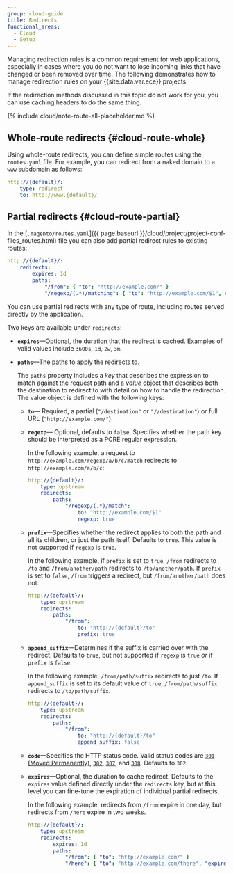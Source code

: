 ```yaml
---
group: cloud-guide
title: Redirects
functional_areas:
  - Cloud
  - Setup
---
```


Managing redirection rules is a common requirement for web applications, especially in cases where you do not want to lose incoming links that have changed or been removed over time. The following demonstrates how to manage redirection rules on your {{site.data.var.ece}} projects.

If the redirection methods discussed in this topic do not work for you, you can use caching headers to do the same thing.

{% include cloud/note-route-all-placeholder.md %}

## Whole-route redirects {#cloud-route-whole}

Using whole-route redirects, you can define simple routes using the `routes.yaml` file. For example, you can redirect from a naked domain to a `www` subdomain as follows:

```yaml
http://{default}/:
    type: redirect
    to: http://www.{default}/
```

## Partial redirects {#cloud-route-partial}

In the [`.magento/routes.yaml`]({{ page.baseurl }}/cloud/project/project-conf-files_routes.html) file you can also add partial redirect rules to existing routes:

```yaml
http://{default}/:
    redirects:
        expires: 1d
        paths:
            "/from": { "to": "http://example.com/" }
            "/regexp/(.*)/matching": { "to": "http://example.com/$1", regexp: true }
```

You can use partial redirects with any type of route, including routes served directly by the application.

Two keys are available under `redirects`:

- **`expires`**—Optional, the duration that the redirect is cached.
    Examples of valid values include `3600s`, `1d`, `2w`, `3m`.

- **`paths`**—The paths to apply the redirects to.

  The `paths` property includes a _key_ that describes the expression to match against the request path
  and a _value_ object that describes both the destination to redirect to with detail on how to handle the redirection. The value object is defined with the following keys:

  - **`to`**— Required, a partial (`"/destination"` or `"//destination"`) or full URL (`"http://example.com/"`).
  - **`regexp`**— Optional, defaults to `false`. Specifies whether the path key should be interpreted as a PCRE regular expression.
  
    In the following example, a request to `http://example.com/regexp/a/b/c/match` redirects to `http://example.com/a/b/c`:

    ```yaml
    http://{default}/:
        type: upstream
        redirects:
            paths:
                "/regexp/(.*)/match":
                    to: "http://example.com/$1"
                    regexp: true
    ```

  - **`prefix`**—Specifies whether the redirect applies to both the path and all its children, or just the path itself. Defaults to `true`. This value is not supported if `regexp` is `true`.

    In the following example, if `prefix` is set to `true`, `/from` redirects to `/to` and `/from/another/path` redirects to `/to/another/path`. If `prefix` is set to `false`, `/from` triggers a redirect, but `/from/another/path` does not.

    ```yaml
    http://{default}/:
        type: upstream
        redirects:
            paths:
                "/from":
                    to: "http://{default}/to"
                    prefix: true
    ```

  - **`append_suffix`**—Determines if the suffix is carried over with the redirect. Defaults to `true`, but not supported if `regexp` is `true` *or* if `prefix` is `false`.
 
    In the following example, `/from/path/suffix` redirects to just `/to`. If `append_suffix` is set to its default value of `true`, `/from/path/suffix` redirects to `/to/path/suffix`.

    ```yaml
    http://{default}/:
        type: upstream
        redirects:
            paths:
                "/from":
                    to: "http://{default}/to"
                    append_suffix: false
    ```

  - **`code`**—Specifies the HTTP status code. Valid status codes are [`301` (Moved Permanently)](https://www.w3.org/Protocols/rfc2616/rfc2616-sec10.html#sec10.3.2), [`302`](https://www.w3.org/Protocols/rfc2616/rfc2616-sec10.html#sec10.3.3), [`307`](https://www.w3.org/Protocols/rfc2616/rfc2616-sec10.html#sec10.3.8), and [`308`](https://tools.ietf.org/html/rfc7238). Defaults to `302`.

  - **`expires`**—Optional, the duration to cache redirect. Defaults to the `expires` value defined directly under the `redirects` key, but at this level you can fine-tune the expiration of individual partial redirects.

    In the following example, redirects from `/from` expire in one day, but redirects from `/here` expire in two weeks.

    ```yaml
    http://{default}/:
        type: upstream
        redirects:
            expires: 1d
            paths:
                "/from": { "to": "http://example.com/" }
                "/here": { "to": "http://example.com/there", "expires": "2w" }
    ```
